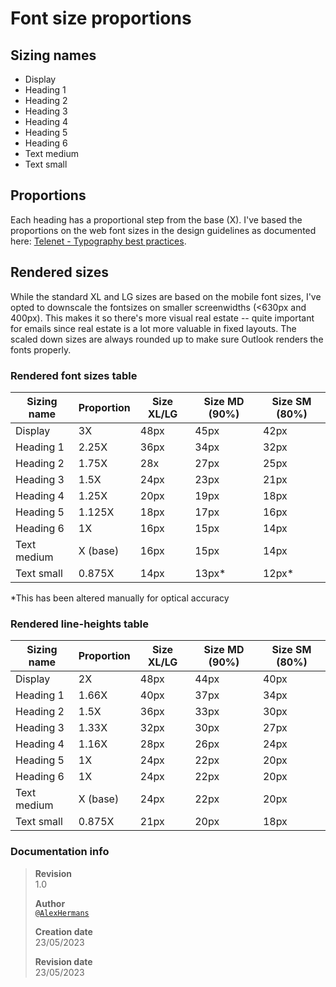 
# Font size proportions

## Sizing names

* Display
* Heading 1
* Heading 2
* Heading 3
* Heading 4
* Heading 5
* Heading 6
* Text medium
* Text small

## Proportions

Each heading has a proportional step from the base (X). I've based the proportions on the web font sizes in the design guidelines as documented here: [Telenet - Typography best practices](https://www2.telenet.be/residential/nl/design/best-practices/typography/).

## Rendered sizes

While the standard XL and LG sizes are based on the mobile font sizes, I've opted to downscale the fontsizes on smaller screenwidths (<630px and 400px). This makes it so there's more visual real estate -- quite important for emails since real estate is a lot more valuable in fixed layouts. The scaled down sizes are always rounded up to make sure Outlook renders the fonts properly.

### Rendered font sizes table

| Sizing name | Proportion | Size XL/LG | Size MD (90%) | Size SM (80%) |
| ----------- | ------- | ---------- | ------- | ------- |
| Display | 3X | 48px | 45px | 42px |
| Heading 1 | 2.25X | 36px | 34px | 32px |
| Heading 2 | 1.75X | 28x | 27px | 25px |
| Heading 3 | 1.5X | 24px | 23px | 21px |
| Heading 4 | 1.25X | 20px | 19px | 18px |
| Heading 5 | 1.125X | 18px | 17px | 16px |
| Heading 6 | 1X | 16px | 15px | 14px |
| Text medium | X (base) | 16px | 15px | 14px |
| Text small | 0.875X | 14px | 13px* | 12px* |

*This has been altered manually for optical accuracy

### Rendered line-heights table

| Sizing name | Proportion | Size XL/LG | Size MD (90%) | Size SM (80%) |
| ----------- | ------- | ---------- | ------- | ------- |
| Display | 2X | 48px | 44px | 40px |
| Heading 1 | 1.66X | 40px | 37px | 34px |
| Heading 2 | 1.5X | 36px | 33px | 30px |
| Heading 3 | 1.33X | 32px | 30px | 27px |
| Heading 4 | 1.16X | 28px | 26px | 24px |
| Heading 5 | 1X | 24px| 22px | 20px |
| Heading 6 | 1X | 24px| 22px | 20px |
| Text medium | X (base) | 24px | 22px | 20px |
| Text small | 0.875X | 21px | 20px | 18px |



### **Documentation info**

> **Revision** <br> 1.0
>
> **Author** <br> [`@AlexHermans`](https://github.com/AlexHermans)
>
> **Creation date** <br> 23/05/2023
>
> **Revision date** <br> 23/05/2023
